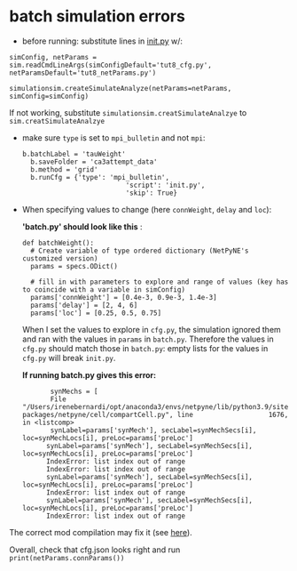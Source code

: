 # batch simulation errors

- before running: substitute lines in [init.py](http://init.py) w/: 


`simConfig, netParams = sim.readCmdLineArgs(simConfigDefault='tut8_cfg.py', netParamsDefault='tut8_netParams.py')`

`simulationsim.createSimulateAnalyze(netParams=netParams, simConfig=simConfig)`

If not working, substitute  `simulationsim.creatSimulateAnalzye` to `sim.creatSimulateAnalzye`

- make sure `type` is set to `mpi_bulletin` and not `mpi`:

      b.batchLabel = 'tauWeight'
        b.saveFolder = 'ca3attempt_data'
        b.method = 'grid'
        b.runCfg = {'type': 'mpi_bulletin',
                                'script': 'init.py',
                                'skip': True}


- When specifying values to change (here `connWeight`, `delay` and `loc`): 

     **'batch.py' should look like this** :
      
      def batchWeight():
        # Create variable of type ordered dictionary (NetPyNE's customized version)
        params = specs.ODict()

        # fill in with parameters to explore and range of values (key has to coincide with a variable in simConfig)
        params['connWeight'] = [0.4e-3, 0.9e-3, 1.4e-3]
        params['delay'] = [2, 4, 6]
        params['loc'] = [0.25, 0.5, 0.75]
        
      
      
     When I set the values to explore in `cfg.py`, the simulation ignored them and ran with the values in `params` in `batch.py`. Therefore the values in      `cfg.py` should match those in `batch.py`: empty lists for the values in `cfg.py` will break `init.py`.

     **If running batch.py gives this error:**
  
             synMechs = [
             File "/Users/irenebernardi/opt/anaconda3/envs/netpyne/lib/python3.9/site-packages/netpyne/cell/compartCell.py", line                   1676, in <listcomp>
             synLabel=params['synMech'], secLabel=synMechSecs[i], loc=synMechLocs[i], preLoc=params['preLoc']
            synLabel=params['synMech'], secLabel=synMechSecs[i], loc=synMechLocs[i], preLoc=params['preLoc']
            IndexError: list index out of range
            IndexError: list index out of range
            synLabel=params['synMech'], secLabel=synMechSecs[i], loc=synMechLocs[i], preLoc=params['preLoc']
            IndexError: list index out of range
            synLabel=params['synMech'], secLabel=synMechSecs[i], loc=synMechLocs[i], preLoc=params['preLoc']
            IndexError: list index out of range 

The correct mod compilation may fix it (see [here](https://github.com/irenebernardi/GSoC23/blob/main/documenting_issues/order%20of%20batch%20commands.md)). 




Overall, check that cfg.json looks right and run `print(netParams.connParams())`

     


